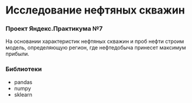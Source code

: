 # Исследование нефтяных скважин
### Проект Яндекс.Практикума №7
На основании характеристик нефтяных скважин и проб нефти строим модель, определяющую регион, где нефтедобыча принесет максимум прибыли.

### Библиотеки
- pandas
- numpy
- sklearn

